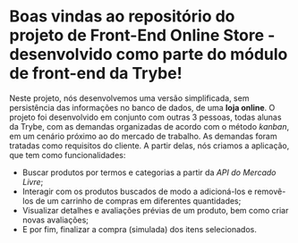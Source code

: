 # Boas vindas ao repositório do projeto de Front-End Online Store - desenvolvido como parte do módulo de front-end da Trybe!

Neste projeto, nós desenvolvemos uma versão simplificada, sem persistência das informações no banco de dados, de uma **loja online**. O projeto foi desenvolvido em conjunto com outras 3 pessoas, todas alunas da Trybe, com as demandas organizadas de acordo com o método _kanban_, em um cenário próximo ao do mercado de trabalho. As demandas foram tratadas como requisitos do cliente. A partir delas, nós criamos a aplicação, que tem como funcionalidades:
  - Buscar produtos por termos e categorias a partir da _API do Mercado Livre_;
  - Interagir com os produtos buscados de modo a adicioná-los e removê-los de um carrinho de compras em diferentes quantidades;
  - Visualizar detalhes e avaliações prévias de um produto, bem como criar novas avaliações;
  - E por fim, finalizar a compra (simulada) dos itens selecionados.
